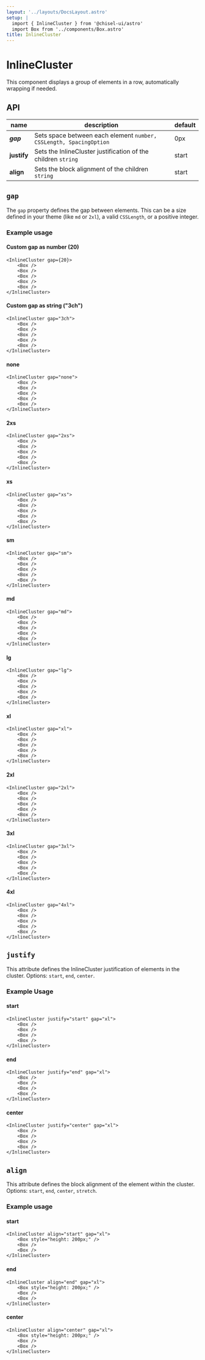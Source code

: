 ```yaml
---
layout: '../layouts/DocsLayout.astro'
setup: |
  import { InlineCluster } from '@chisel-ui/astro'
  import Box from '../components/Box.astro'
title: InlineCluster
---
```


# InlineCluster

This component displays a group of elements in a row, automatically wrapping if needed.

## API

| name        | description                                                        | default |
| ----------- | ------------------------------------------------------------------ | ------- |
| **_gap_**   | Sets space between each element `number, CSSLength, SpacingOption` | 0px     |
| **justify** | Sets the InlineCluster justification of the children `string`      | start   |
| **align**   | Sets the block alignment of the children `string`                  | start   |

## `gap`

The `gap` property defines the gap between elements. This can be a size defined in your theme (like `md` or `2xl`), a valid `CSSLength`, or a positive integer.

### Example usage

#### Custom gap as number (20)

<InlineCluster gap={20}>
    <Box />
    <Box />
    <Box />
    <Box />
    <Box />
</InlineCluster>

```astro
<InlineCluster gap={20}>
    <Box />
    <Box />
    <Box />
    <Box />
    <Box />
</InlineCluster>
```

#### Custom gap as string ("3ch")

<InlineCluster gap="3ch">
    <Box />
    <Box />
    <Box />
    <Box />
    <Box />
</InlineCluster>

```astro
<InlineCluster gap="3ch">
    <Box />
    <Box />
    <Box />
    <Box />
    <Box />
</InlineCluster>
```

#### none

<InlineCluster gap="none">
    <Box />
    <Box />
    <Box />
    <Box />
    <Box />
</InlineCluster>

```astro
<InlineCluster gap="none">
    <Box />
    <Box />
    <Box />
    <Box />
    <Box />
</InlineCluster>
```

#### 2xs

<InlineCluster gap="2xs">
    <Box />
    <Box />
    <Box />
    <Box />
    <Box />
</InlineCluster>

```astro
<InlineCluster gap="2xs">
    <Box />
    <Box />
    <Box />
    <Box />
    <Box />
</InlineCluster>
```

#### xs

<InlineCluster gap="xs">
    <Box />
    <Box />
    <Box />
    <Box />
    <Box />
</InlineCluster>

```astro
<InlineCluster gap="xs">
    <Box />
    <Box />
    <Box />
    <Box />
    <Box />
</InlineCluster>
```

#### sm

<InlineCluster gap="sm">
    <Box />
    <Box />
    <Box />
    <Box />
    <Box />
</InlineCluster>

```astro
<InlineCluster gap="sm">
    <Box />
    <Box />
    <Box />
    <Box />
    <Box />
</InlineCluster>
```

#### md

<InlineCluster gap="md">
    <Box />
    <Box />
    <Box />
    <Box />
    <Box />
</InlineCluster>

```astro
<InlineCluster gap="md">
    <Box />
    <Box />
    <Box />
    <Box />
    <Box />
</InlineCluster>
```

#### lg

<InlineCluster gap="lg">
    <Box />
    <Box />
    <Box />
    <Box />
    <Box />
</InlineCluster>

```astro
<InlineCluster gap="lg">
    <Box />
    <Box />
    <Box />
    <Box />
    <Box />
</InlineCluster>
```

#### xl

<InlineCluster gap="xl">
    <Box />
    <Box />
    <Box />
    <Box />
    <Box />
</InlineCluster>

```astro
<InlineCluster gap="xl">
    <Box />
    <Box />
    <Box />
    <Box />
    <Box />
</InlineCluster>
```

#### 2xl

<InlineCluster gap="2xl">
    <Box />
    <Box />
    <Box />
    <Box />
    <Box />
</InlineCluster>

```astro
<InlineCluster gap="2xl">
    <Box />
    <Box />
    <Box />
    <Box />
    <Box />
</InlineCluster>
```

#### 3xl

<InlineCluster gap="3xl">
    <Box />
    <Box />
    <Box />
    <Box />
    <Box />
</InlineCluster>

```astro
<InlineCluster gap="3xl">
    <Box />
    <Box />
    <Box />
    <Box />
    <Box />
</InlineCluster>
```

#### 4xl

<InlineCluster gap="4xl">
    <Box />
    <Box />
    <Box />
    <Box />
    <Box />
</InlineCluster>

```astro
<InlineCluster gap="4xl">
    <Box />
    <Box />
    <Box />
    <Box />
    <Box />
</InlineCluster>
```

## `justify`

This attribute defines the InlineCluster justification of elements in the cluster. Options: `start`, `end`, `center`.

### Example Usage

#### start

<InlineCluster justify="start" gap="xl">
    <Box />
    <Box />
    <Box />
    <Box />
</InlineCluster>

```astro
<InlineCluster justify="start" gap="xl">
    <Box />
    <Box />
    <Box />
    <Box />
</InlineCluster>
```

#### end

<InlineCluster justify="end" gap="xl">
    <Box />
    <Box />
    <Box />
    <Box />
</InlineCluster>

```astro
<InlineCluster justify="end" gap="xl">
    <Box />
    <Box />
    <Box />
    <Box />
</InlineCluster>
```

#### center

<InlineCluster justify="center" gap="xl">
    <Box />
    <Box />
    <Box />
    <Box />
</InlineCluster>

```astro
<InlineCluster justify="center" gap="xl">
    <Box />
    <Box />
    <Box />
    <Box />
</InlineCluster>
```

## `align`

This attribute defines the block alignment of the element within the cluster. Options: `start`, `end`, `center`, `stretch`.

### Example usage

#### start

<InlineCluster align="start" gap="xl">
    <Box style="height: 200px;" />
    <Box />
    <Box />
</InlineCluster>

```astro
<InlineCluster align="start" gap="xl">
    <Box style="height: 200px;" />
    <Box />
    <Box />
</InlineCluster>
```

#### end

<InlineCluster align="end" gap="xl">
    <Box style="height: 200px;" />
    <Box />
    <Box />
</InlineCluster>

```astro
<InlineCluster align="end" gap="xl">
    <Box style="height: 200px;" />
    <Box />
    <Box />
</InlineCluster>
```

#### center

<InlineCluster align="center" gap="xl">
    <Box style="height: 200px;" />
    <Box />
    <Box />
</InlineCluster>

```astro
<InlineCluster align="center" gap="xl">
    <Box style="height: 200px;" />
    <Box />
    <Box />
</InlineCluster>
```
